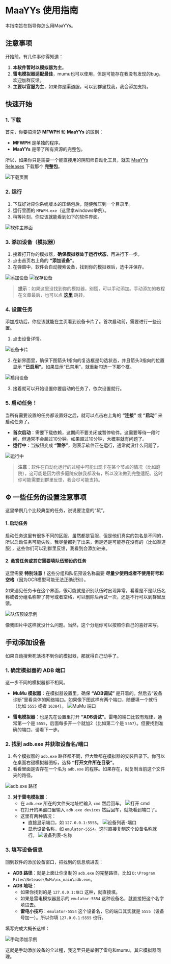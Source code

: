 # MaaYYs 使用指南

本指南旨在指导你怎么用MaaYYs。

## 注意事项

开始前，有几件事你得知道：

1.  **本软件暂时以模拟器为主**。
2.  **雷电模拟器适配最佳**，mumu也可以使用，但是可能存在我没有发现的bug，欢迎加群反馈。
3.  **主要以官服为主**，如果你是渠道服，可以到群里找我，我会添加支持。

## 快速开始

### 1. 下载

首先，你要搞清楚 **MFWPH** 和 **MaaYYs** 的区别：

- **MFWPH** 是单独的程序。
- **MaaYYs** 是带了所有资源的完整包。

所以，如果你只是需要一个能直接用的阴阳师自动化工具，就去 [MaaYYs Releases](https://github.com/TanyaShue/MaaYYs/releases) 下载那个 **完整包**。

![下载页面](img/img_1.png)

### 2. 运行

1.  下载好对应你系统版本的压缩包后，随便解压到一个目录里。
2.  运行里面的 `MFWPH.exe`（这里拿windows举例）。
3.  稍等片刻，你应该就能看到如下的软件界面。

![软件主界面](img/img.png)

### 3. 添加设备（模拟器）

1.  接着打开你的模拟器，**确保模拟器处于运行状态**，再进行下一步。
2.  点击首页右上角的 **“添加设备”**。
3.  在弹窗中，软件会自动搜索设备，找到你的模拟器后，选中并保存。

![添加设备](img/img_2.png)
![保存设备](img/img_3.png)

> **提示**：如果这里没找到你的模拟器，别慌，可以手动添加。手动添加的教程在文章最后，也可以点 **[这里](#-手动添加设备)** 跳转。

### 4. 设置任务

添加成功后，你应该就能在主页看到设备卡片了。首次启动前，需要进行一些设置。

1.  点击设备详情。

![设备卡片](img/img_4.png)

2.  在新界面里，确保下图箭头1指向的复选框是勾选状态，并且箭头3指向的位置显示 **“已启用”**。如果显示“已禁用”，就重新勾选一下那个框。

![启用设备](img/img_5.png)

3.  接着就可以开始设置你要启动的任务了，依次设置就行。

### 5. 启动任务！

当所有需要设置的任务都设置好之后，就可以点击右上角的 **“连接”** 或 **“启动”** 来启动任务了。

- **首次启动**：需要下载依赖，这期间不要关闭或暂停软件。这需要等待一段时间，但通常不会超过10分钟。如果超过10分钟，大概率就有问题了。
- **运行中**：当按钮变成 **“暂停”**，则表示软件正在运行，通常就没什么问题了。

![运行中](img/img_7.png)

> **注意**：软件在自动化运行的过程中可能出现卡在某个节点的情况（比如庭院），这可能是因为很多庭院皮肤我都没有，所以没法做到完整适配。这时你可能需要到群里反馈，我会尽可能支持。

## ⚙️ 一些任务的设置注意事项

这里举例几个比较典型的任务，说说要注意的“坑”。

#### 1. 启动任务

启动任务这里有很多不同的区服，虽然都是官服，但是他们真实的包名是不同的，所以启动任务可能失败。我尽量都列了出来，但是还是可能存在没有的（比如渠道服），这些你们可以到群里反馈，我看到会添加进来。

#### 2. 悬赏任务或其它需要填队伍预设的任务

这里需要 **特别注意**！这些分组和队伍预设名称需要 **尽量少使用或者不使用符号和空格**（因为OCR模型可能无法正确识别）。

如果遇见任务卡在这个界面，很可能就是识别队伍时出现异常。看看是不是队伍名称或者分组名称带了符号或者空格，可以删除后再试一次，还是不行可以到群里反馈。

![队伍预设示例](img/img_6.png)

像我图片中这样就没什么问题。当然，这个分组你可以按照你自己的喜好来写。

## 手动添加设备

如果自动搜索死活找不到你的模拟器，那就得自己动手了。

### 1. 确定模拟器的 ADB 端口

这一步不同的模拟器都不相同。

- **MuMu 模拟器**：在模拟器设置里，确保 **“ADB调试”** 是开着的。然后去“设备诊断”里看具体的网络端口。如果像下图这样有两个端口，随便填一个就行（比如 `5555` 或者 `16384`）。
  ![MuMu 端口](img/img_8.png)

- **雷电模拟器**：也是先在设置里打开 **“ADB调试”**。雷电的端口比较有规律，通常第一个是 `5555`，后面每多开一个就加2（比如第二个是 `5557`）。但要找到准确的端口，请看下一步。

### 2. 找到 adb.exe 并获取设备名/端口

1.  各个模拟器的 `adb.exe` 路径都不同，但大致都在模拟器的安装目录下。你可以在桌面右键模拟器图标，选择 **“打开文件所在目录”**。
2.  看看里面是否存在一个名为 `adb.exe` 的程序。如果存在，就复制当前这个文件夹的路径。

![adb.exe 路径](img/img_9.png)

3.  **对于雷电模拟器**：
    - 在 `adb.exe` 所在的文件夹地址栏输入 `cmd` 然后回车。
    ![打开 cmd](img/img_11.png)
    - 在打开的黑窗口里输入 `adb.exe devices` 然后回车，就能看到端口了。
    - 这里有两种情况：
        - 直接显示端口，如 `127.0.0.1:5555`。
        ![设备列表-端口](img/img_12.png)
        - 显示设备名称，如 `emulator-5554`。这时直接复制这个设备名称就行。
        ![设备列表-名称](img/img_13.png)

### 3. 填写设备信息

回到软件的添加设备窗口，把找到的信息填进去：

- **ADB 路径**：就是上面让你复制的 `adb.exe` 的完整路径，比如 `D:\Program Files\Netease\MuMu\nx_main\adb.exe`。
- **ADB 地址**：
    - 如果你找到的是 `127.0.0.1:端口` 这种，就直接填。
    - 如果是雷电模拟器显示的 `emulator-5554` 这种设备名，就直接把这个名字填进去。
    - **雷电小技巧**：`emulator-5554` 这个设备名，它的端口其实就是 `5555`（设备号加一）。所以你填 `127.0.0.1:5555` 也行。

填写完成大概长这样：

![手动添加示例](img/img_14.png)

这就是手动添加设备的全过程，我这里只是举例了雷电和mumu，其它模拟器同理。